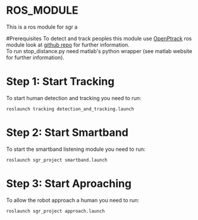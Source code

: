 # ROS_MODULE

This is a ros module for sgr a

#Prerequisites
To detect and track peoples this module use [OpenPtrack](http://openptrack.org/) ros module look at [github repo](https://github.com/OpenPTrack/open_ptrack)
for further information.
<br />
To run stop_distance.py need matlab's python wrapper (see matlab website for further information).


# Step 1: Start Tracking
To start human detection and tracking you need to run:
~~~
roslaunch tracking detection_and_tracking.launch
~~~

# Step 2: Start Smartband
To start the smartband listening module you need to run:
~~~
roslaunch sgr_project smartband.launch
~~~

# Step 3: Start Aproaching
To allow the robot approach a human you need to run:
~~~
roslaunch sgr_project approach.launch
~~~